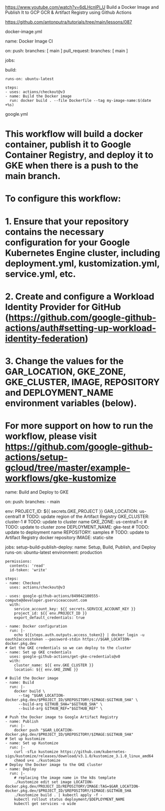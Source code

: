 https://www.youtube.com/watch?v=6dLHcnlPi_U
Build a Docker Image and Publish It to GCP GCR & Artifact Registry using Github Actions


https://github.com/antonputra/tutorials/tree/main/lessons/087


docker-image.yml

name: Docker Image CI

on:
  push:
    branches: [ main ]
  pull_request:
    branches: [ main ]

jobs:

  build:

    runs-on: ubuntu-latest

    steps:
    - uses: actions/checkout@v3
    - name: Build the Docker image
      run: docker build . --file Dockerfile --tag my-image-name:$(date +%s)



google.yml 

# This workflow will build a docker container, publish it to Google Container Registry, and deploy it to GKE when there is a push to the main branch.
#
# To configure this workflow:
#
# 1. Ensure that your repository contains the necessary configuration for your Google Kubernetes Engine cluster, including deployment.yml, kustomization.yml, service.yml, etc.
#
# 2. Create and configure a Workload Identity Provider for GitHub (https://github.com/google-github-actions/auth#setting-up-workload-identity-federation)
#
# 3. Change the values for the GAR_LOCATION, GKE_ZONE, GKE_CLUSTER, IMAGE, REPOSITORY and DEPLOYMENT_NAME environment variables (below).
#
# For more support on how to run the workflow, please visit https://github.com/google-github-actions/setup-gcloud/tree/master/example-workflows/gke-kustomize

name: Build and Deploy to GKE

on:
  push:
    branches:
      - main

env:
  PROJECT_ID: ${{ secrets.GKE_PROJECT }}
  GAR_LOCATION: us-central1 # TODO: update region of the Artifact Registry
  GKE_CLUSTER: cluster-1    # TODO: update to cluster name
  GKE_ZONE: us-central1-c   # TODO: update to cluster zone
  DEPLOYMENT_NAME: gke-test # TODO: update to deployment name
  REPOSITORY: samples # TODO: update to Artifact Registry docker repository
  IMAGE: static-site

jobs:
  setup-build-publish-deploy:
    name: Setup, Build, Publish, and Deploy
    runs-on: ubuntu-latest
    environment: production

    permissions:
      contents: 'read'
      id-token: 'write'

    steps:
    - name: Checkout
      uses: actions/checkout@v3
      
    - uses: google-github-actions/849042100555-compute@developer.gserviceaccount.com
      with:
        service_account_key: ${{ secrets.SERVICE_ACCOUNT_KEY }}
        project_id: ${{ env.PROJECT_ID }}
        export_default_credentials: true
        
    - name: Docker configuration
      run: |-
        echo ${{steps.auth.outputs.access_token}} | docker login -u oauth2accesstoken --password-stdin https://$GAR_LOCATION-docker.pkg.dev
    # Get the GKE credentials so we can deploy to the cluster
    - name: Set up GKE credentials
      uses: google-github-actions/get-gke-credentials@v0
      with:
        cluster_name: ${{ env.GKE_CLUSTER }}
        location: ${{ env.GKE_ZONE }}

    # Build the Docker image
    - name: Build
      run: |-
        docker build \
          --tag "$GAR_LOCATION-docker.pkg.dev/$PROJECT_ID/$REPOSITORY/$IMAGE:$GITHUB_SHA" \
          --build-arg GITHUB_SHA="$GITHUB_SHA" \
          --build-arg GITHUB_REF="$GITHUB_REF" \
          .
    # Push the Docker image to Google Artifact Registry
    - name: Publish
      run: |-
        docker push "$GAR_LOCATION-docker.pkg.dev/$PROJECT_ID/$REPOSITORY/$IMAGE:$GITHUB_SHA"
    # Set up kustomize
    - name: Set up Kustomize
      run: |-
        curl -sfLo kustomize https://github.com/kubernetes-sigs/kustomize/releases/download/v3.1.0/kustomize_3.1.0_linux_amd64
        chmod u+x ./kustomize
    # Deploy the Docker image to the GKE cluster
    - name: Deploy
      run: |-
        # replacing the image name in the k8s template
        ./kustomize edit set image LOCATION-docker.pkg.dev/PROJECT_ID/REPOSITORY/IMAGE:TAG=$GAR_LOCATION-docker.pkg.dev/$PROJECT_ID/$REPOSITORY/$IMAGE:$GITHUB_SHA
        ./kustomize build . | kubectl apply -f -
        kubectl rollout status deployment/$DEPLOYMENT_NAME
        kubectl get services -o wide